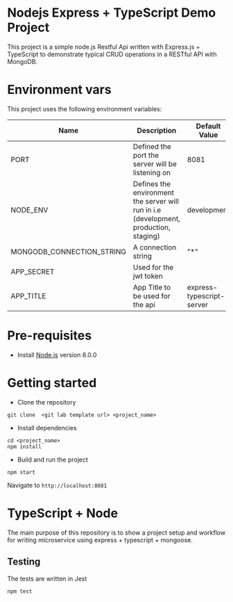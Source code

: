 # Nodejs Express + TypeScript Demo Project

This project is a simple node.js Restful Api written with Express.js + TypeScript to demonstrate typical CRUD operations in a RESTful API with MongoDB.

# Environment vars
This project uses the following environment variables:

| Name                          | Description                         | Default Value                                  |
| ----------------------------- | ------------------------------------| -----------------------------------------------|
|PORT           | Defined the port the server will be listening on         | 8081 |
|NODE_ENV           | Defines the environment the server will run in i.e (development, production, staging)       | development     |
|MONGODB_CONNECTION_STRING           | A connection string            | "*"      |
|APP_SECRET           | Used for the jwt token            |    |
|APP_TITLE           | App Title to be used for the api           | express-typescript-server      |



# Pre-requisites
- Install [Node.js](https://nodejs.org/en/) version 8.0.0


# Getting started
- Clone the repository
```
git clone  <git lab template url> <project_name>
```
- Install dependencies
```
cd <project_name>
npm install
```
- Build and run the project
```
npm start
```
  Navigate to `http://localhost:8081`

# TypeScript + Node 
The main purpose of this repository is to show a project setup and workflow for writing microservice using express + typescript + mongoose.

## Testing
The tests are  written in Jest

```
npm test
```
